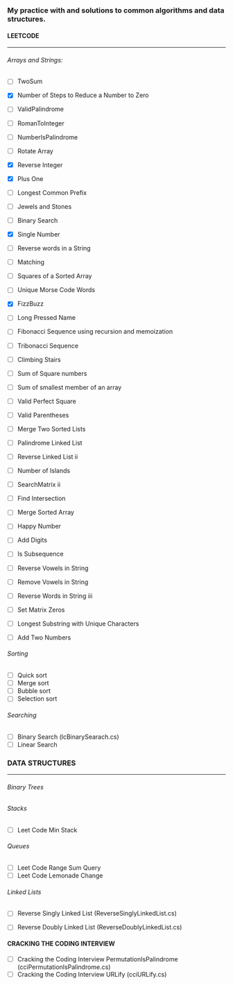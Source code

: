### My practice with and solutions to common algorithms and data structures.


#### LEETCODE
-------------------------------
###### Arrays and Strings:

- [ ] TwoSum
- [X] Number of Steps to Reduce a Number to Zero
- [ ] ValidPalindrome
- [ ] RomanToInteger
- [ ] NumberIsPalindrome
- [ ] Rotate Array
- [X] Reverse Integer
- [X] Plus One
- [ ] Longest Common Prefix
- [ ] Jewels and Stones
- [ ] Binary Search
- [X] Single Number
- [ ] Reverse words in a String
- [ ] Matching
- [ ] Squares of a Sorted Array
- [ ] Unique Morse Code Words
- [X] FizzBuzz
- [ ] Long Pressed Name
- [ ] Fibonacci Sequence using recursion and memoization
- [ ] Tribonacci Sequence
- [ ] Climbing Stairs
- [ ] Sum of Square numbers
- [ ] Sum of smallest member of an array
- [ ] Valid Perfect Square
- [ ] Valid Parentheses
- [ ] Merge Two Sorted Lists
- [ ] Palindrome Linked List
- [ ] Reverse Linked List ii
- [ ] Number of Islands
- [ ] SearchMatrix ii
- [ ] Find Intersection
- [ ] Merge Sorted Array
- [ ] Happy Number
- [ ] Add Digits
- [ ] Is Subsequence
- [ ] Reverse Vowels in String
- [ ] Remove Vowels in String
- [ ] Reverse Words in String iii
- [ ] Set Matrix Zeros
- [ ] Longest Substring with Unique Characters
- [ ] Add Two Numbers


###### Sorting
- [ ] Quick sort
- [ ] Merge sort
- [ ] Bubble sort
- [ ] Selection sort

###### Searching
- [ ] Binary Search (lcBinarySearach.cs)
- [ ] Linear Search

### DATA STRUCTURES
---------------
###### Binary Trees

###### Stacks
- [ ] Leet Code Min Stack

###### Queues
- [ ] Leet Code Range Sum Query
- [ ] Leet Code Lemonade Change

###### Linked Lists
- [ ] Reverse Singly Linked List (ReverseSinglyLinkedList.cs)
- [ ] Reverse Doubly Linked List (ReverseDoublyLinkedList.cs)


#### CRACKING THE CODING INTERVIEW

- [ ] Cracking the Coding Interview PermutationIsPalindrome (cciPermutationIsPalindrome.cs)
- [ ] Cracking the Coding Interview URLify (cciURLify.cs)
